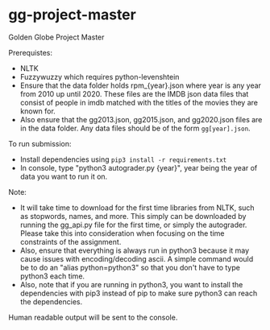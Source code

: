 # gg-project-master
Golden Globe Project Master

Prerequistes:
- NLTK
- Fuzzywuzzy which requires python-levenshtein
- Ensure that the data folder holds rpm_{year}.json where year is any year from 2010 up until 2020. These files are the IMDB json data files that consist of people in imdb matched with the titles of the movies they are known for. 
- Also ensure that the gg2013.json, gg2015.json, and gg2020.json files are in the data folder. Any data files should be of the form `gg[year].json`.

To run submission:
- Install dependencies using `pip3 install -r requirements.txt`
- In console, type "python3 autograder.py {year}", year being the year of data you want to run it on.

Note:
- It will take time to download for the first time libraries from NLTK, such as stopwords, names, and more. This simply can be downloaded by running the gg_api.py file for the first time, or simply the autograder. Please take this into consideration when focusing on the time constraints of the assignment.
- Also, ensure that everything is always run in python3 because it may cause issues with encoding/decoding ascii. A simple command would be to do an "alias python=python3" so that you don't have to type python3 each time.
- Also, note that if you are running in python3, you want to install the dependencies with pip3 instead of pip to make sure python3 can reach the dependencies.

Human readable output will be sent to the console.
